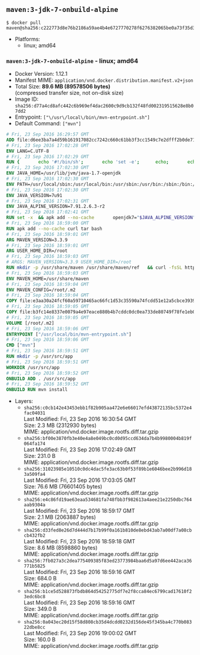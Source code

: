 ## `maven:3-jdk-7-onbuild-alpine`

```console
$ docker pull maven@sha256:c222773d8e76b2186a59ae4b4e6727770278f6276382065be0a73f35d38ac904
```

-	Platforms:
	-	linux; amd64

### `maven:3-jdk-7-onbuild-alpine` - linux; amd64

-	Docker Version: 1.12.1
-	Manifest MIME: `application/vnd.docker.distribution.manifest.v2+json`
-	Total Size: **89.6 MB (89578506 bytes)**  
	(compressed transfer size, not on-disk size)
-	Image ID: `sha256:d77a4cd8afc442c6b969ef4dac2600c9d9cb132f48fd002319515628e8b07dd2`
-	Entrypoint: `["\/usr\/local\/bin\/mvn-entrypoint.sh"]`
-	Default Command: `["mvn"]`

```dockerfile
# Fri, 23 Sep 2016 16:29:57 GMT
ADD file:d6ee3ba7a4d59b161917082cc7242c660c61bb3f3cc1549c7e2dfff2b0de7104 in / 
# Fri, 23 Sep 2016 17:02:28 GMT
ENV LANG=C.UTF-8
# Fri, 23 Sep 2016 17:02:29 GMT
RUN { 		echo '#!/bin/sh'; 		echo 'set -e'; 		echo; 		echo 'dirname "$(dirname "$(readlink -f "$(which javac || which java)")")"'; 	} > /usr/local/bin/docker-java-home 	&& chmod +x /usr/local/bin/docker-java-home
# Fri, 23 Sep 2016 17:02:30 GMT
ENV JAVA_HOME=/usr/lib/jvm/java-1.7-openjdk
# Fri, 23 Sep 2016 17:02:30 GMT
ENV PATH=/usr/local/sbin:/usr/local/bin:/usr/sbin:/usr/bin:/sbin:/bin:/usr/lib/jvm/java-1.7-openjdk/jre/bin:/usr/lib/jvm/java-1.7-openjdk/bin
# Fri, 23 Sep 2016 17:02:30 GMT
ENV JAVA_VERSION=7u91
# Fri, 23 Sep 2016 17:02:31 GMT
ENV JAVA_ALPINE_VERSION=7.91.2.6.3-r2
# Fri, 23 Sep 2016 17:02:41 GMT
RUN set -x 	&& apk add --no-cache 		openjdk7="$JAVA_ALPINE_VERSION" 	&& [ "$JAVA_HOME" = "$(docker-java-home)" ]
# Fri, 23 Sep 2016 18:59:00 GMT
RUN apk add --no-cache curl tar bash
# Fri, 23 Sep 2016 18:59:01 GMT
ARG MAVEN_VERSION=3.3.9
# Fri, 23 Sep 2016 18:59:01 GMT
ARG USER_HOME_DIR=/root
# Fri, 23 Sep 2016 18:59:03 GMT
# ARGS: MAVEN_VERSION=3.3.9 USER_HOME_DIR=/root
RUN mkdir -p /usr/share/maven /usr/share/maven/ref   && curl -fsSL http://apache.osuosl.org/maven/maven-3/$MAVEN_VERSION/binaries/apache-maven-$MAVEN_VERSION-bin.tar.gz     | tar -xzC /usr/share/maven --strip-components=1   && ln -s /usr/share/maven/bin/mvn /usr/bin/mvn
# Fri, 23 Sep 2016 18:59:03 GMT
ENV MAVEN_HOME=/usr/share/maven
# Fri, 23 Sep 2016 18:59:04 GMT
ENV MAVEN_CONFIG=/root/.m2
# Fri, 23 Sep 2016 18:59:04 GMT
COPY file:e3aa30a24fcf60a59710465ac66fc1d53c35590a74fcdd51e12a5cbce393904b in /usr/local/bin/mvn-entrypoint.sh 
# Fri, 23 Sep 2016 18:59:05 GMT
COPY file:b3fc14e8337e0079a4e97eace880b4b7cddc0dc0ea733de80749f78fe1eb089a in /usr/share/maven/ref/ 
# Fri, 23 Sep 2016 18:59:05 GMT
VOLUME [/root/.m2]
# Fri, 23 Sep 2016 18:59:06 GMT
ENTRYPOINT ["/usr/local/bin/mvn-entrypoint.sh"]
# Fri, 23 Sep 2016 18:59:06 GMT
CMD ["mvn"]
# Fri, 23 Sep 2016 18:59:51 GMT
RUN mkdir -p /usr/src/app
# Fri, 23 Sep 2016 18:59:51 GMT
WORKDIR /usr/src/app
# Fri, 23 Sep 2016 18:59:52 GMT
ONBUILD ADD . /usr/src/app
# Fri, 23 Sep 2016 18:59:52 GMT
ONBUILD RUN mvn install
```

-	Layers:
	-	`sha256:c0cb142e43453ebb1f82b905aa472e6e66017efd43872135bc5372e4fac04031`  
		Last Modified: Fri, 23 Sep 2016 16:30:54 GMT  
		Size: 2.3 MB (2312930 bytes)  
		MIME: application/vnd.docker.image.rootfs.diff.tar.gzip
	-	`sha256:bf00e3870fb3e40e4a8e049bc0cd0d95ccd634da7b4b9980004b819f064fa174`  
		Last Modified: Fri, 23 Sep 2016 17:02:49 GMT  
		Size: 231.0 B  
		MIME: application/vnd.docker.image.rootfs.diff.tar.gzip
	-	`sha256:31023985e10510c0dc4dac5fe3ac63b0f53f89b1e6046bee2b996d183a509fa4`  
		Last Modified: Fri, 23 Sep 2016 17:03:05 GMT  
		Size: 76.6 MB (76601405 bytes)  
		MIME: application/vnd.docker.image.rootfs.diff.tar.gzip
	-	`sha256:e4c86fd19ae63eaa534681fa748fbb3f982613a4aee21e2250dbc764aab9304a`  
		Last Modified: Fri, 23 Sep 2016 18:59:17 GMT  
		Size: 2.1 MB (2063887 bytes)  
		MIME: application/vnd.docker.image.rootfs.diff.tar.gzip
	-	`sha256:d33fed8e26d7d444d7b17b99f0a161b810de8ebd43ab7a00df7a08cbcb432fb2`  
		Last Modified: Fri, 23 Sep 2016 18:59:18 GMT  
		Size: 8.6 MB (8598860 bytes)  
		MIME: application/vnd.docker.image.rootfs.diff.tar.gzip
	-	`sha256:7fb027a3c2dea775409385f83ed23773984baa6d5a97d6ee442aca36771b5825`  
		Last Modified: Fri, 23 Sep 2016 18:59:16 GMT  
		Size: 684.0 B  
		MIME: application/vnd.docker.image.rootfs.diff.tar.gzip
	-	`sha256:b1ce5d528873fbdb864d54252775df7e2f8cca84ec6799cad17610f23edc6bc8`  
		Last Modified: Fri, 23 Sep 2016 18:59:16 GMT  
		Size: 349.0 B  
		MIME: application/vnd.docker.image.rootfs.diff.tar.gzip
	-	`sha256:0a043ec20d15f58d808cb35d4dcdd0232d156de45f345ba4c770b08322dbe8cc`  
		Last Modified: Fri, 23 Sep 2016 19:00:02 GMT  
		Size: 160.0 B  
		MIME: application/vnd.docker.image.rootfs.diff.tar.gzip
